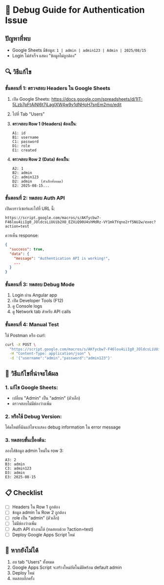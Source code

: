 # 🐛 Debug Guide for Authentication Issue

## ปัญหาที่พบ
- Google Sheets มีข้อมูล: `1 | admin | admin123 | Admin | 2025/08/15`
- Login ไม่สำเร็จ แสดง "ข้อมูลไม่ถูกต้อง"

## 🔍 วิธีแก้ไข

### ขั้นตอนที่ 1: ตรวจสอบ Headers ใน Google Sheets

1. เปิด Google Sheets: https://docs.google.com/spreadsheets/d/1IT-5Lzb7pFtAiNl6t7jLagIXW4w9v1dNHoH7snEm2mo/edit

2. ไปที่ Tab "Users"

3. **ตรวจสอบ Row 1 (Headers) ต้องเป็น**:
   ```
   A1: id
   B1: username  
   C1: password
   D1: role
   E1: created
   ```

4. **ตรวจสอบ Row 2 (Data) ต้องเป็น**:
   ```
   A2: 1
   B2: admin
   C2: admin123  
   D2: admin    (ตัวเล็กทั้งหมด)
   E2: 2025-08-15...
   ```

### ขั้นตอนที่ 2: ทดสอบ Auth API

เปิดเบราว์เซอร์และไปที่ URL นี้:
```
https://script.google.com/macros/s/AKfycbw7-F46lou4iiIg0_JOldcsLiUUib2XO_EZXiQ90U4shMdRz-VY1mkTYqno2rf5NU2w/exec?action=test
```

ควรเห็น response:
```json
{
  "success": true,
  "data": {
    "message": "Authentication API is working!",
    ...
  }
}
```

### ขั้นตอนที่ 3: ทดสอบ Debug Mode

1. Login ผ่าน Angular app
2. เปิด Developer Tools (F12)  
3. ดู Console logs
4. ดู Network tab สำหรับ API calls

### ขั้นตอนที่ 4: Manual Test

ใช้ Postman หรือ curl:
```bash
curl -X POST \
  "https://script.google.com/macros/s/AKfycbw7-F46lou4iiIg0_JOldcsLiUUib2XO_EZXiQ90U4shMdRz-VY1mkTYqno2rf5NU2w/exec?action=login" \
  -H "Content-Type: application/json" \
  -d '{"username":"admin","password":"admin123"}'
```

## 🔧 วิธีแก้ไขที่น่าจะได้ผล

### 1. แก้ไข Google Sheets:
- เปลี่ยน "Admin" เป็น "admin" (ตัวเล็ก)
- ตรวจสอบไม่มีช่องว่างเพิ่ม

### 2. หรือใช้ Debug Version:
โค้ดใหม่ที่ฉันแก้ไขจะแสดง debug information ใน error message

### 3. ทดสอบขั้นเบื้องต้น:
ลองใส่ข้อมูล admin ใหม่ใน row 3:
```
A3: 2
B3: admin  
C3: admin123
D3: admin
E3: 2025-08-15
```

## 📋 Checklist

- [ ] Headers ใน Row 1 ถูกต้อง
- [ ] ข้อมูล admin ใน Row 2 ถูกต้อง  
- [ ] role เป็น "admin" (ตัวเล็ก)
- [ ] ไม่มีช่องว่างเพิ่ม
- [ ] Auth API ทำงานได้ (ทดสอบด้วย ?action=test)
- [ ] Deploy Google Apps Script ใหม่

## 🚨 หากยังไม่ได้

1. ลบ tab "Users" ทั้งหมด
2. Google Apps Script จะสร้างใหม่อัตโนมัติพร้อม default admin
3. Deploy ใหม่
4. ทดสอบอีกครั้ง
